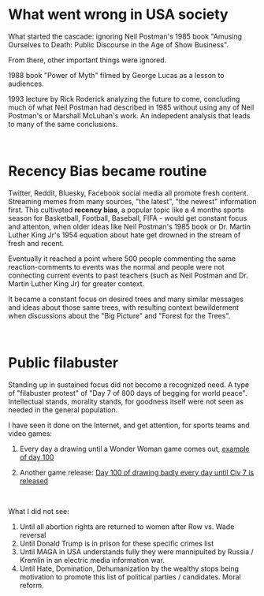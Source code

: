 # What went wrong in USA society

What started the cascade: ignoring Neil Postman's 1985 book "Amusing Ourselves to Death: Public Discourse in the Age of Show Business".

From there, other important things were ignored.

1988 book "Power of Myth" filmed by George Lucas as a lesson to audiences.

1993 lecture by Rick Roderick analyzing the future to come, concluding much of what Neil Postman had described in 1985 without using any of Neil Postman's or Marshall McLuhan's work. An indepedent analysis that leads to many of the same conclusions.

&nbsp;

# Recency Bias became routine

Twitter, Reddit, Bluesky, Facebook social media all promote fresh content. Streaming memes from many sources, "the latest", "the newest" information first. This cultivated **recency bias**, a popular topic like a 4 months sports season for Basketball, Football, Baseball, FIFA - would get constant focus and attenton, when older ideas like Neil Postman's 1985 book or Dr. Martin Luther King Jr's 1954 equation about hate get drowned in the stream of fresh and recent.

Eventually it reached a point where 500 people commenting the same reaction-comments to events was the normal and people were not connecting current events to past teachers (such as Neil Postman and Dr. Martin Luther King Jr) for greater context.

It became a constant focus on desired trees and many similar messages and ideas about those same trees, with resulting context bewilderment when discussions about the "Big Picture" and "Forest for the Trees".

&nbsp;

# Public filabuster

Standing up in sustained focus did not become a recognized need. A type of "filabuster protest" of "Day 7 of 800 days of begging for world peace".  Intellectual stands, morality stands, for goodness itself were not seen as needed in the general population.

I have seen it done on the Internet, and get attention, for sports teams and video games:

1. Every day a drawing until a Wonder Woman game comes out, [example of day 100](https://old.reddit.com/r/WonderWoman/comments/1enhi92/everyday_a_wonder_woman_drawing_until_her_game/)

2. Another game release: [
Day 100 of drawing badly every day until Civ 7 is released](https://old.reddit.com/r/civ/comments/15zc2by/day_100_of_drawing_badly_every_day_until_civ_7_is/)

&nbsp;

What I did not see:

1. Until all abortion rights are returned to women after Row vs. Wade reversal
2. Until Donald Trump is in prison for these specific crimes list
3. Until MAGA in USA understands fully they were mannipulted by Russia / Kremlin in an electric media information war.
4. Until Hate, Domination, Dehumanization by the wealthy stops being motivation to promote this list of political parties / candidates. Moral reform.



